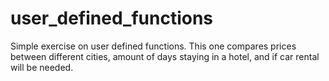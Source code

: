 # user_defined_functions

Simple exercise on user defined functions.
This one compares prices between different cities, amount of days staying in a hotel, and if car rental will be needed.
